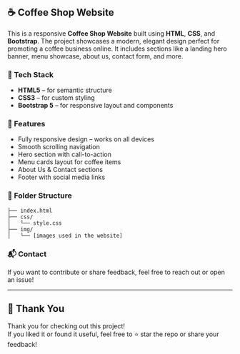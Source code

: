 

## ☕ Coffee Shop Website

This is a responsive **Coffee Shop Website** built using **HTML**, **CSS**, and **Bootstrap**. The project showcases a modern, elegant design perfect for promoting a coffee business online. It includes sections like a landing hero banner, menu showcase, about us, contact form, and more.

### 🔧 Tech Stack

- **HTML5** – for semantic structure  
- **CSS3** – for custom styling  
- **Bootstrap 5** – for responsive layout and components  

### 📸 Features

- Fully responsive design – works on all devices  
- Smooth scrolling navigation  
- Hero section with call-to-action  
- Menu cards layout for coffee items  
- About Us & Contact sections  
- Footer with social media links  

### 📂 Folder Structure

```
├── index.html
├── css/
│   └── style.css
├── img/
│   └── [images used in the website]

```


### 📬 Contact

If you want to contribute or share feedback, feel free to reach out or open an issue!

---
## 🙏 Thank You

Thank you for checking out this project!  
If you liked it or found it useful, feel free to ⭐ star the repo or share your feedback!
